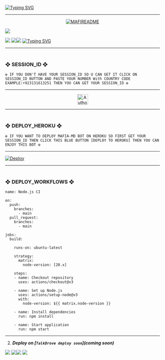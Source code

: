 <a href="https://git.io/typing-svg"><img src="https://readme-typing-svg.demolab.com?font=Black+Ops+One&size=50&pause=1000&color=1BAFBAFF&center=true&width=910&height=100&lines=THANKS FOR YOUR +SUPPORT-DONT; FORGET+SATAR+FORK+MYREPO;CREATED+BY+MR ABUZAR" alt="Typing SVG" /></a>


---
<p align="center">
  <a href="https://github.com/MAFIA-ADEEL">
    <img src="http://readme-typing-svg.herokuapp.com?color=FF0000&center=true&vCenter=true&multiline=false&lines=ABUZAR-MD-+v1.0+MultiDevice;Developed+by+MAFIA👑;Give+star+and+forks+this+Repo+🌟" alt="MAFIREADME">
  </a>
</p>

<a><img src='https://qu.ax/HHtFp.jpg'/></a>


<img src='https://i.imgur.com/LyHic3i.gif'/></a>
<a><img src='https://i.imgur.com/LyHic3i.gif'/></a><a><img src='https://i.imgur.com/LyHic3i.gif'/></a>
<a href="https://git.io/typing-svg"><img src="https://readme-typing-svg.demolab.com?font=Black+Ops+One&size=30&pause=1000&color=red&center=true&width=1000&height=200&lines=WELL-COME-ABUZAR-MD-BOT" alt="Typing SVG" /></a>
  </p>

----------





### <br>    ❖ SESSION_ID ❖


`✠ IF YOU DON'T HAVE YOUR SESSION_ID SO U CAN GET IT CLICK ON SESSION_ID BUTTON AND PASTE YOUR NUMBER With COUNTRY CODE EXAMPLE:+923131613251 THEN YOU CAN GET YOUR SESSION_ID ✠`

----------

<p align="center">
<a href="https://mafiapair-31fc3e3f3ba6.herokuapp.com/"><img height= "35" title="Author" src="https://img.shields.io/badge/GET SESSION ID-1:-black?style=for-the-badge&logo=render"></a>
<p/>



----------
 
### <br>   ❖ DEPLOY_HEROKU ❖

`✠ IF YOU WANT TO DEPLOY MAFIA-MD BOT ON HEROKU SO FIRST GET YOUR SESSION_ID THEN CLICK THIS BLUE BUTTON [DEPLOY TO HEROKU] THEN YOU CAN ENJOY THIS BOT ✠`

------------
 
[![Deploy](https://www.herokucdn.com/deploy/button.svg)](https://dashboard.heroku.com/new-app?template=https://github.com/MAFIA-ADEEL/MAFIA-MD-BOT)

----------
### <br>   ❖ DEPLOY_WORKFLOWS ❖
```
name: Node.js CI

on:
  push:
    branches:
      - main
  pull_request:
    branches:
      - main

jobs:
  build:

    runs-on: ubuntu-latest

    strategy:
      matrix:
        node-version: [20.x]

    steps:
    - name: Checkout repository
      uses: actions/checkout@v3

    - name: Set up Node.js
      uses: actions/setup-node@v3
      with:
        node-version: ${{ matrix.node-version }}

    - name: Install dependencies
      run: npm install

    - name: Start application
      run: npm start
```

-----------



2.  ***Deploy on [`TalkDrove deploy soon`](coming soon)***


<a><img src='https://i.imgur.com/LyHic3i.gif'/></a>
<a><img src='https://i.imgur.com/LyHic3i.gif'/></a><a><img src='https://i.imgur.com/LyHic3i.gif'/></a>
<a><img src='https://i.imgur.com/LyHic3i.gif'/></a>

